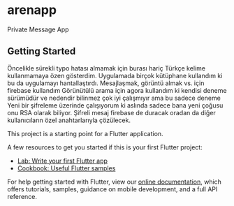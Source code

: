 # arenapp

Private Message App

## Getting Started
Öncelikle sürekli typo hatası almamak için burası hariç Türkçe kelime kullanmamaya özen gösterdim.
Uygulamada birçok kütüphane kullandım ki bu da uygulamayı hantallaştırdı.
Mesajlaşmak, görüntü almak vs. için firebase kullandım
Görünütülü arama için agora kullandım ki kendisi deneme sürümüdür ve nedendir bilinmez çok iyi çalışmıyır ama bu sadece deneme
Yeni bir şifreleme üzerinde çalışıyorum ki aslında sadece bana yeni çoğusu onu RSA olarak biliyor. 
Şifreli mesaj firebase de duracak oradan da diğer kullanıcıların özel anahtarlarıyla çözülecek.

This project is a starting point for a Flutter application.

A few resources to get you started if this is your first Flutter project:

- [Lab: Write your first Flutter app](https://flutter.dev/docs/get-started/codelab)
- [Cookbook: Useful Flutter samples](https://flutter.dev/docs/cookbook)

For help getting started with Flutter, view our
[online documentation](https://flutter.dev/docs), which offers tutorials,
samples, guidance on mobile development, and a full API reference.
